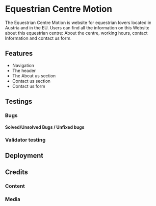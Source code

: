 # Equestrian Centre Motion
The Equestrian Centre Motion is website for equestrian lovers located in Austria and in the EU. 
Users can find all the information on this Website about this equestrian centre: About the centre, working hours, contact Information and contact us form.

## Features
- Navigation
- The header
- The About us section
- Contact us section
- Contact us form

## Testings
### Bugs
#### Solved/Unsolved Bugs / Unfixed bugs
### Validator testing

## Deployment

## Credits

### Content
### Media

  